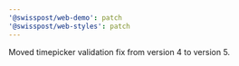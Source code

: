```yaml
---
'@swisspost/web-demo': patch
'@swisspost/web-styles': patch
---
```


Moved timepicker validation fix from version 4 to version 5.
